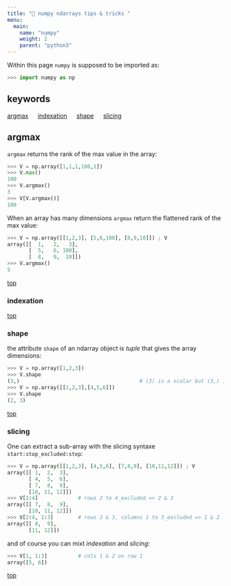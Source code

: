 ```yaml
---
title: "🔨 numpy ndarrays tips & tricks "
menu:
  main:
    name: "numpy"
    weight: 2
    parent: "python3"
---
```


Within this page `numpy` is supposed to be imported as:
```python
>>> import numpy as np
```

## keywords

[argmax](#argmax) &emsp; [indexation](#indexation) &emsp;  [shape](#shape) &emsp;  [slicing](#slicing)

## argmax

`argmax` returns the rank of the max value in the array:

```python
>>> V = np.array([1,1,1,100,1])
>>> V.max()
100
>>> V.argmax()
3
>>> V[V.argmax()]
100
```

When an array has many dimensions `argmax` return the flattened rank of the max value:

```python
>>> V = np.array([[1,2,3], [5,6,100], [8,9,10]]) ; V
array([[  1,   2,   3],
       [  5,   6, 100],
       [  8,   9,  10]])
>>> V.argmax()
5
```
[top](#keywords)

### indexation


[top](#keywords)

### shape

the attribute `shape` of an ndarray object is  _tuple_ that gives the array dimensions:

```python
>>> V = np.array([1,2,3])
>>> V.shape
(3,)                                       # (3) is a scalar but (3,) is a tuple!
>>> V = np.array([[1,2,3],[4,5,6]])
>>> V.shape
(2, 3)
``` 
[top](#keywords)

### slicing

One can extract a sub-array with the slicing syntaxe `start:stop_excluded:step`:

```python
>>> V = np.array([[1,2,3], [4,5,6], [7,8,9], [10,11,12]]) ; V
array([[ 1,  2,  3],
       [ 4,  5,  6],
       [ 7,  8,  9],
       [10, 11, 12]])
>>> V[2:4]             # rows 2 to 4_excluded => 2 & 3
array([[ 7,  8,  9],
       [10, 11, 12]])
>>> V[2:4, 1:3]        # rows 2 & 3, columns 1 to 3_excluded => 1 & 2
array([[ 8,  9],
       [11, 12]])
```

and of course you can mixt _indexation_ and _slicing_:

```python
>>> V[1, 1:3]          # cols 1 & 2 on row 1
array([5, 6])
```

[top](#keywords) 
